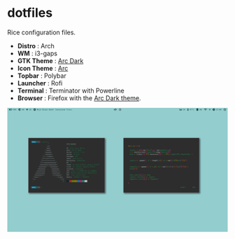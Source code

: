 # dotfiles
Rice configuration files.


+ **Distro** : Arch
+ **WM** : i3-gaps
+ **GTK Theme** : [Arc Dark](https://github.com/horst3180/arc-theme)
+ **Icon Theme** : [Arc](https://github.com/horst3180/arc-theme)
+ **Topbar** : Polybar
+ **Launcher** : Rofi
+ **Terminal** : Terminator with Powerline
+ **Browser** : Firefox with the [Arc Dark theme](https://addons.mozilla.org/en-US/firefox/addon/arc-dark-theme-webextension/).




![alt text](https://raw.githubusercontent.com/khllkcm/dotfiles/master/Screenshot.jpeg)
